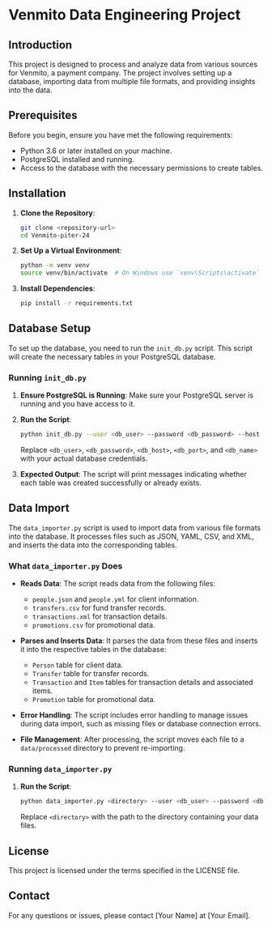# Venmito Data Engineering Project

## Introduction

This project is designed to process and analyze data from various sources for Venmito, a payment company. The project involves setting up a database, importing data from multiple file formats, and providing insights into the data.

## Prerequisites

Before you begin, ensure you have met the following requirements:

- Python 3.6 or later installed on your machine.
- PostgreSQL installed and running.
- Access to the database with the necessary permissions to create tables.

## Installation

1. **Clone the Repository**:
   ```bash
   git clone <repository-url>
   cd Venmito-piter-24
   ```

2. **Set Up a Virtual Environment**:
   ```bash
   python -m venv venv
   source venv/bin/activate  # On Windows use `venv\Scripts\activate`
   ```

3. **Install Dependencies**:
   ```bash
   pip install -r requirements.txt
   ```

## Database Setup

To set up the database, you need to run the `init_db.py` script. This script will create the necessary tables in your PostgreSQL database.

### Running `init_db.py`

1. **Ensure PostgreSQL is Running**: Make sure your PostgreSQL server is running and you have access to it.

2. **Run the Script**:
   ```bash
   python init_db.py --user <db_user> --password <db_password> --host <db_host> --port <db_port> --db <db_name>
   ```

   Replace `<db_user>`, `<db_password>`, `<db_host>`, `<db_port>`, and `<db_name>` with your actual database credentials.

3. **Expected Output**: The script will print messages indicating whether each table was created successfully or already exists.

## Data Import

The `data_importer.py` script is used to import data from various file formats into the database. It processes files such as JSON, YAML, CSV, and XML, and inserts the data into the corresponding tables.

### What `data_importer.py` Does

- **Reads Data**: The script reads data from the following files:
  - `people.json` and `people.yml` for client information.
  - `transfers.csv` for fund transfer records.
  - `transactions.xml` for transaction details.
  - `promotions.csv` for promotional data.

- **Parses and Inserts Data**: It parses the data from these files and inserts it into the respective tables in the database:
  - `Person` table for client data.
  - `Transfer` table for transfer records.
  - `Transaction` and `Item` tables for transaction details and associated items.
  - `Promotion` table for promotional data.

- **Error Handling**: The script includes error handling to manage issues during data import, such as missing files or database connection errors.

- **File Management**: After processing, the script moves each file to a `data/processed` directory to prevent re-importing.

### Running `data_importer.py`

1. **Run the Script**:
   ```bash
   python data_importer.py <directory> --user <db_user> --password <db_password> --host <db_host> --port <db_port> --db <db_name>
   ```

   Replace `<directory>` with the path to the directory containing your data files.

## License

This project is licensed under the terms specified in the LICENSE file.

## Contact

For any questions or issues, please contact [Your Name] at [Your Email].
